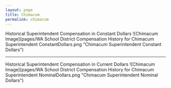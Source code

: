 ```yaml
---
layout: page
title: Chimacum
permalink: chimacum
---
```



Historical Superintendent Compensation in Constant Dollars
![Chimacum Image](pages/WA School District Compensation History for Chimacum Superintendent ConstantDollars.png "Chimacum Superintendent Constant Dollars")

___

Historical Superintendent Compensation in Current Dollars
![Chimacum Image](pages/WA School District Compensation History for Chimacum Superintendent NominalDollars.png "Chimacum Superintendent Nominal Dollars")